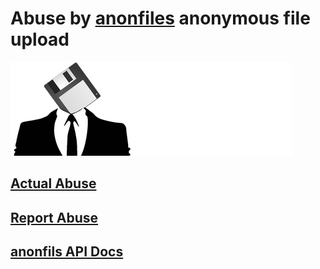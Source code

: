 # Abuse by [anonfiles](https://anonfiles.com) anonymous file upload
![Abuse by anonfiles](./public/docs/api/index_files/logo.png?raw=true "Abuse by anonfiles")
## [Actual Abuse](http://github.com/noud/anonfiles-api/blob/master/abuse.txt)
## [Report Abuse](http://github.com/noud/anonfiles-api/doc/abuse-report.png)
## [anonfils API Docs](http://github.com/noud/anonfiles-api/blob/master/public/)